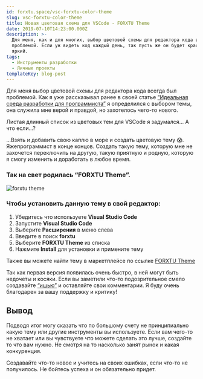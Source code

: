 ```yaml
---
id: forxtu.space/vsc-forxtu-color-theme
slug: vsc-forxtu-color-theme
title: Новая цветовая схема для VSCode - FORXTU Theme
date: 2019-07-10T14:23:00.000Z
description: >-
  Для меня, как и для многих, выбор цветовой схемы для редактора кода всегда был
  проблемой. Если уж видеть код каждый день, так пусть же он будет красочный и
  яркий. 
tags:
  - Инструменты разработки
  - Личные проекты
templateKey: blog-post
---
```

Для меня выбор цветовой схемы для редактора кода всегда был проблемой. Как я уже рассказывал ранее в своей статье [“Идеальная среда разработки для программиста”](https://forxtu.space/best-dev-environment-1/)  я определился с выбором темы, она служила мне верой и правдой, но захотелось чего-то нового.  

Листая длинный список из цветовых тем для VSCode я задумался...
 А что если...?

...Взять и добавить свою каплю в море и создать цветовую тему 😱. Яжепрограммист в конце концов. Создать такую тему, которую мне не захочется переключить на другую, такую приятную и родную, которую я смогу изменить и доработать в любое время.

### Так на свет родилась “FORXTU Theme”.

![forxtu theme](/assets/forxtu-dark-frameworks.png "forxtu theme")

### Чтобы установить данную тему в свой редактор:

1. Убедитесь что используете **Visual Studio Code**
2. Запустите **Visual Studio Code**
3. Выберите **Расширения** в меню слева
4. Введите в поиск **forxtu**
5. Выберите **FORXTU Theme** из списка
6. Нажмите **Install** для установки и примените тему

Также вы можете найти тему в маркетплейсе по ссылке <a href="https://marketplace.visualstudio.com/items?itemName=forxtu.forxtu-vscode-theme" target="_blank">FORXTU Theme
</a>

Так как первая версия появилась очень быстро, в ней могут быть недочеты и косяки. Если вы заметили что-то подозрительное смело создавайте <a href="https://github.com/forxtu/forxtu-vscode-theme/issues" target="_blank">“ишью”</a> и оставляйте свои комментарии. Я буду очень благодарен за вашу поддержку и критику!

## Вывод

Подводя итог могу сказать что по большому счету не принципиально какую тему или другие инструменты вы используете. Если вам чего-то не хватает или вы чувствуете что можете сделать это лучше,  создайте то что вам нужно. Не смотря на то насколько занят рынок и какая конкуренция. 

Создавайте что-то новое и учитесь на своих ошибках, если что-то не получилось. Не бойтесь успеха и он обязательно придет.
